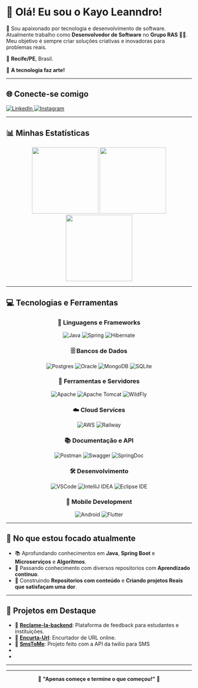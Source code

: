 # 👋 Olá! Eu sou o **Kayo Leanndro**!

🎯 Sou apaixonado por tecnologia e desenvolvimento de software. Atualmente trabalho como **Desenvolvedor de Software** no **Grupo RAS** 🧡💙. Meu objetivo é sempre criar soluções criativas e inovadoras para problemas reais.

📍  **Recife/PE**, Brasil. 

🚀 **A tecnologia faz arte!**

---

## 🌐 **Conecte-se comigo**

<a href="https://www.linkedin.com/in/kayo-leanndro-33618a228/">
<img alt="LinkedIn" src="https://img.shields.io/badge/LinkedIn-0077B5?style=for-the-badge&logo=linkedin&logoColor=white"/>
</a>
<a href="https://www.instagram.com/kayo.leanndro/">
<img alt="Instagram" src="https://img.shields.io/badge/Instagram-E4405F?style=for-the-badge&logo=instagram&logoColor=white"/>
</a>

---

## 📊 **Minhas Estatísticas**

<div align="center">
  <img height="180em" src="https://github-readme-stats.vercel.app/api?username=KayoLeanndro&show_icons=true&theme=vision-friendly-dark&include_all_commits=true&count_private=true"/>
  <img height="180em" src="https://github-readme-streak-stats.herokuapp.com/?user=KayoLeanndro&theme=vision-friendly-dark&hide_border=false"/>
  <img height="180em" src="https://github-readme-stats.vercel.app/api/top-langs/?username=KayoLeanndro&layout=compact&langs_count=20&theme=vision-friendly-dark"/>
</div>

---

## 💻 **Tecnologias e Ferramentas**

<div align="center">

### 🚀 Linguagens e Frameworks
![Java](https://img.shields.io/badge/java-%23ED8B00.svg?style=for-the-badge&logo=openjdk&logoColor=white)
![Spring](https://img.shields.io/badge/spring-%236DB33F.svg?style=for-the-badge&logo=spring&logoColor=white)
![Hibernate](https://img.shields.io/badge/Hibernate-59666C?style=for-the-badge&logo=Hibernate&logoColor=white)

### 🗄️ Bancos de Dados
![Postgres](https://img.shields.io/badge/postgres-%23316192.svg?style=for-the-badge&logo=postgresql&logoColor=white)
![Oracle](https://img.shields.io/badge/Oracle-F80000?style=for-the-badge&logo=oracle&logoColor=white)
![MongoDB](https://img.shields.io/badge/MongoDB-%234ea94b.svg?style=for-the-badge&logo=mongodb&logoColor=white)
![SQLite](https://img.shields.io/badge/sqlite-%2307405e.svg?style=for-the-badge&logo=sqlite&logoColor=white)

### 🔧 Ferramentas e Servidores
![Apache](https://img.shields.io/badge/apache-%23D42029.svg?style=for-the-badge&logo=apache&logoColor=white)
![Apache Tomcat](https://img.shields.io/badge/apache%20tomcat-%23F8DC75.svg?style=for-the-badge&logo=apache-tomcat&logoColor=black)
![WildFly](https://img.shields.io/badge/WildFly-000000?style=for-the-badge&logo=wildfly&logoColor=white)


### ☁️ Cloud Services
![AWS](https://img.shields.io/badge/AWS-%23FF9900.svg?style=for-the-badge&logo=amazon-aws&logoColor=white)
![Railway](https://img.shields.io/badge/railway-%230B0D0E.svg?style=for-the-badge&logo=railway&logoColor=white)

### 📚 Documentação e API
![Postman](https://img.shields.io/badge/Postman-FF6C37?style=for-the-badge&logo=postman&logoColor=white)
![Swagger](https://img.shields.io/badge/Swagger-%2385EA2D.svg?style=for-the-badge&logo=swagger&logoColor=black)
![SpringDoc](https://img.shields.io/badge/SpringDoc-%236DB33F.svg?style=for-the-badge&logo=spring&logoColor=white)

### 🛠️ Desenvolvimento

![VSCode](https://img.shields.io/badge/VSCode-0078d7.svg?style=for-the-badge&logo=visual-studio-code&logoColor=white)
![IntelliJ IDEA](https://img.shields.io/badge/IntelliJIDEA-000000.svg?style=for-the-badge&logo=intellij-idea&logoColor=white)
![Eclipse IDE](https://img.shields.io/badge/Eclipse-2C2255?style=for-the-badge&logo=eclipse&logoColor=white)

### 📱 Mobile Development

![Android](https://img.shields.io/badge/android-%3DDC84?style=for-the-badge&logo=android&logoColor=white)
![Flutter](https://img.shields.io/badge/Flutter-%2302569B.svg?style=for-the-badge&logo=flutter&logoColor=white)



</div>

---

## 🎯 **No que estou focado atualmente**

- 📚 Aprofundando conhecimentos em **Java**, **Spring Boot** e **Microserviços** e **Algoritmos**.
- 🔄 Passando conhecimento com diversos repositorios com **Aprendizado continuo**.
- 🧠 Construindo **Repositorios com conteúdo** e **Criando projetos Reais que satisfaçam uma dor**.

---

## 📂 **Projetos em Destaque**

- 🚀 [**Reclame-la-backend**](https://github.com/KayoLeanndro/Reclame-la-backend): Plataforma de feedback para estudantes e instituições. 
- 🔧 [**Encurta-Url**](https://github.com/KayoLeanndro/Encurta-Url): Encurtador de URL online.
- 💬 [**SmsToMe**](https://github.com/KayoLeanndro/https://github.com/KayoLeanndro/SmsToMe): Projeto feito com a API da twilio para SMS
- 
- 

---

---

<div align="center">

🌟 **"Apenas começe e termine o que começou!"** 🌟  

</div>





